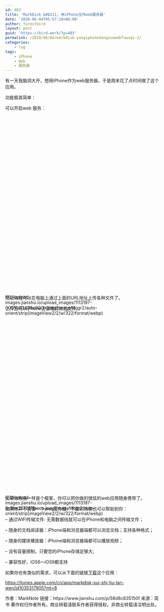 ```yaml
---
id: 483
title: 'MarkDisk &#8211; 用iPhone当作web服务器'
date: '2020-06-04T05:57:28+08:00'
author: forestbird
layout: post
guid: 'https://bird.work/?p=483'
permalink: /2020/06/04/markdisk-yongiphonedangzuowebfuwuqi-2/
categories:
    - log
tags:
    - iPhone
    - Web
    - 服务器
---
```


<div><div>有一天我脑洞大开，想用iPhone作为web服务器，于是周末花了点时间做了这个应用。

功能极其简单：

可以开启web 服务：

<div class="image-package"><div class="image-container" style="max-width: 322px; max-height: 572px; background-color: transparent;"><div class="image-container-fill" style="padding-bottom: 177.64%;"> </div><div class="image-view" data-height="572" data-width="322">![](//upload-images.jianshu.io/upload_images/1113197-00176a13406e900b.jpeg?imageMogr2/auto-orient/strip|imageView2/2/w/322/format/webp)</div></div><div class="image-caption"> </div></div>然后你就可以在电脑上通过上面的URL地址上传各种文件了。

上传后可以iPhone上管理和浏览文件。

<div class="image-package"><div class="image-container" style="max-width: 322px; max-height: 572px; background-color: transparent;"><div class="image-container-fill" style="padding-bottom: 177.64%;"> </div><div class="image-view" data-height="572" data-width="322">![](//upload-images.jianshu.io/upload_images/1113197-8c5be2512d11acca.jpeg?imageMogr2/auto-orient/strip|imageView2/2/w/322/format/webp)</div></div><div class="image-caption"> </div></div>如果你和我一样是个极客，你可以把你做的很炫的web应用随身携带了。

如果你并不需要一个web服务器，下面的场景也可以帮助到你：

– 通过WIFI传输文件: 无需数据线就可以在iPhone和电脑之间传输文件；

– 随身的文档阅读器：iPhone端和浏览器端都可以浏览文档；支持各种格式；

– 随身的媒体播放器：iPhone端和浏览器端都可以播放视频；

– 没有容量限制，只要您的iPhone存储足够大;

– 兼容性好，iOS6～iOS9都支持

如果你也有类似的需求，可以从下面的链接[下载](https://link.jianshu.com?t=https://itunes.apple.com/cn/app/markdisk-sui-shi-liu-lan-wen/id1035317905?mt=8)这个应用：

https://itunes.apple.com/cn/app/markdisk-sui-shi-liu-lan-wen/id1035317905?mt=8

</div>作者：MarkNote  
链接：https://www.jianshu.com/p/58d8c835150f  
来源：简书  
著作权归作者所有。商业转载请联系作者获得授权，非商业转载请注明出处。

</div>